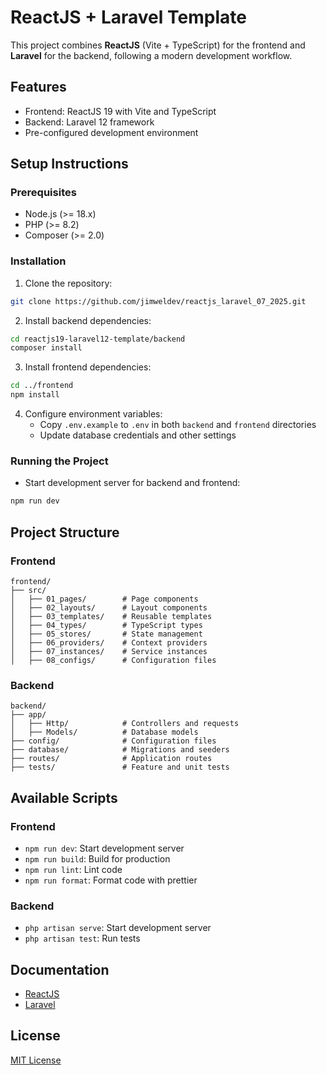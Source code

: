 # ReactJS + Laravel Template

This project combines **ReactJS** (Vite + TypeScript) for the frontend and **Laravel** for the backend, following a modern development workflow.

## Features

- Frontend: ReactJS 19 with Vite and TypeScript
- Backend: Laravel 12 framework
- Pre-configured development environment

## Setup Instructions

### Prerequisites

- Node.js (>= 18.x)
- PHP (>= 8.2)
- Composer (>= 2.0)

### Installation

1. Clone the repository:

```bash
git clone https://github.com/jimweldev/reactjs_laravel_07_2025.git
```

2. Install backend dependencies:

```bash
cd reactjs19-laravel12-template/backend
composer install
```

3. Install frontend dependencies:

```bash
cd ../frontend
npm install
```

4. Configure environment variables:
   - Copy `.env.example` to `.env` in both `backend` and `frontend` directories
   - Update database credentials and other settings

### Running the Project

- Start development server for backend and frontend:

```bash
npm run dev
```

## Project Structure

### Frontend

```
frontend/
├── src/
│   ├── 01_pages/        # Page components
│   ├── 02_layouts/      # Layout components
│   ├── 03_templates/    # Reusable templates
│   ├── 04_types/        # TypeScript types
│   ├── 05_stores/       # State management
│   ├── 06_providers/    # Context providers
│   ├── 07_instances/    # Service instances
│   ├── 08_configs/      # Configuration files
```

### Backend

```
backend/
├── app/
│   ├── Http/            # Controllers and requests
│   ├── Models/          # Database models
├── config/              # Configuration files
├── database/            # Migrations and seeders
├── routes/              # Application routes
├── tests/               # Feature and unit tests
```

## Available Scripts

### Frontend

- `npm run dev`: Start development server
- `npm run build`: Build for production
- `npm run lint`: Lint code
- `npm run format`: Format code with prettier

### Backend

- `php artisan serve`: Start development server
- `php artisan test`: Run tests

## Documentation

- [ReactJS](https://reactjs.org/docs/getting-started.html)
- [Laravel](https://laravel.com/docs/12.x)

## License

[MIT License](LICENSE)
